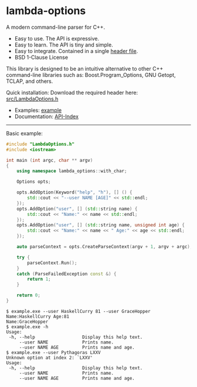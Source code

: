 # lambda-options

A modern command-line parser for C++.

* Easy to use. The API is expressive.
* Easy to learn. The API is tiny and simple.
* Easy to integrate. Contained in a single [header file](src/LambdaOptions.h?ts=4).
* BSD 1-Clause License

This library is designed to be an intuitive alternative to other C++ command-line libraries such as: Boost.Program_Options, GNU Getopt, TCLAP, and others.

Quick installation: Download the required header here: [src/LambdaOptions.h](src/LambdaOptions.h?ts=4)

* Examples: [example](example)
* Documentation: [API-Index](https://github.com/thomaseding/wiki-lambda-options-cpp/wiki/API-Index)

--------------

Basic example:
```cpp
#include "LambdaOptions.h"
#include <iostream>

int main (int argc, char ** argv)
{
	using namespace lambda_options::with_char;

	Options opts;

	opts.AddOption(Keyword("help", "h"), [] () {
		std::cout << "--user NAME [AGE]" << std::endl;
	});
	opts.AddOption("user", [] (std::string name) {
		std::cout << "Name:" << name << std::endl;
	});
	opts.AddOption("user", [] (std::string name, unsigned int age) {
		std::cout << "Name:" << name << " Age:" << age << std::endl;
	});

	auto parseContext = opts.CreateParseContext(argv + 1, argv + argc);

	try {
		parseContext.Run();
	}
	catch (ParseFailedException const &) {
		return 1;
	}

	return 0;
}
```

```
$ example.exe --user HaskellCurry 81 --user GraceHopper
Name:HaskellCurry Age:81
Name:GraceHopper
$ example.exe -h
Usage:
 -h, --help                  Display this help text.
     --user NAME             Prints name.
     --user NAME AGE         Prints name and age.
$ example.exe --user Pythagoras LXXV
Unknown option at index 2: `LXXV'
Usage:
 -h, --help                  Display this help text.
     --user NAME             Prints name.
     --user NAME AGE         Prints name and age.
```
